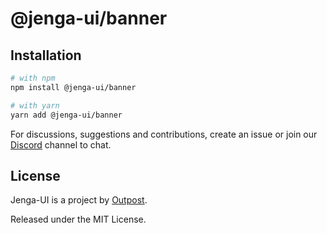 # @jenga-ui/banner

## Installation

```sh
# with npm
npm install @jenga-ui/banner

# with yarn
yarn add @jenga-ui/banner
```

For discussions, suggestions and contributions, create an issue or join our [Discord](https://discord.gg/sHnHPnAPZj) channel to chat.

## License

Jenga-UI is a project by [Outpost](https://outpost.run).

Released under the MIT License.
